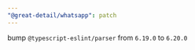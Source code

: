 ```yaml
---
"@great-detail/whatsapp": patch
---
```


bump `@typescript-eslint/parser` from `6.19.0` to `6.20.0`
